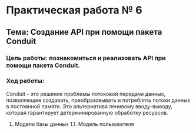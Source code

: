 # Практическая работа № 6
## Тема: Создание API при помощи пакета Conduit
### Цель работы: познакомиться и реализовать API при помощи пакета Conduit.

### Ход работы: 
Conduit - это решение проблемы потоковой передачи данных, позволяющее создавать, преобразовывать и потреблять потоки данных в постоянной памяти. Это альтернатива ленивому вводу-выводу, которая гарантирует детерминированную обработку ресурсов.

1. Модели базы данных
1.1. Модель пользователя
